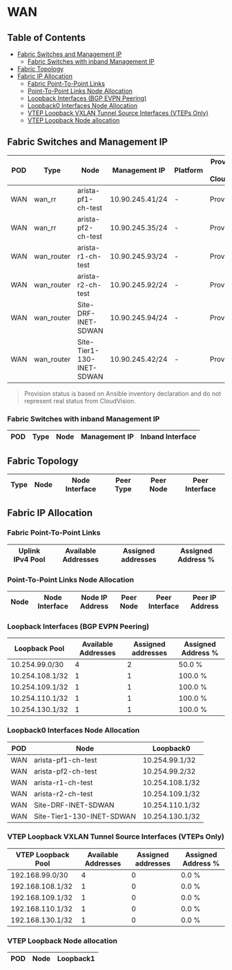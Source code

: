 # WAN

## Table of Contents

- [Fabric Switches and Management IP](#fabric-switches-and-management-ip)
  - [Fabric Switches with inband Management IP](#fabric-switches-with-inband-management-ip)
- [Fabric Topology](#fabric-topology)
- [Fabric IP Allocation](#fabric-ip-allocation)
  - [Fabric Point-To-Point Links](#fabric-point-to-point-links)
  - [Point-To-Point Links Node Allocation](#point-to-point-links-node-allocation)
  - [Loopback Interfaces (BGP EVPN Peering)](#loopback-interfaces-bgp-evpn-peering)
  - [Loopback0 Interfaces Node Allocation](#loopback0-interfaces-node-allocation)
  - [VTEP Loopback VXLAN Tunnel Source Interfaces (VTEPs Only)](#vtep-loopback-vxlan-tunnel-source-interfaces-vteps-only)
  - [VTEP Loopback Node allocation](#vtep-loopback-node-allocation)

## Fabric Switches and Management IP

| POD | Type | Node | Management IP | Platform | Provisioned in CloudVision | Serial Number |
| --- | ---- | ---- | ------------- | -------- | -------------------------- | ------------- |
| WAN | wan_rr | arista-pf1-ch-test | 10.90.245.41/24 | - | Provisioned | - |
| WAN | wan_rr | arista-pf2-ch-test | 10.90.245.35/24 | - | Provisioned | - |
| WAN | wan_router | arista-r1-ch-test | 10.90.245.93/24 | - | Provisioned | - |
| WAN | wan_router | arista-r2-ch-test | 10.90.245.92/24 | - | Provisioned | - |
| WAN | wan_router | Site-DRF-INET-SDWAN | 10.90.245.94/24 | - | Provisioned | - |
| WAN | wan_router | Site-Tier1-130-INET-SDWAN | 10.90.245.42/24 | - | Provisioned | - |

> Provision status is based on Ansible inventory declaration and do not represent real status from CloudVision.

### Fabric Switches with inband Management IP

| POD | Type | Node | Management IP | Inband Interface |
| --- | ---- | ---- | ------------- | ---------------- |

## Fabric Topology

| Type | Node | Node Interface | Peer Type | Peer Node | Peer Interface |
| ---- | ---- | -------------- | --------- | ----------| -------------- |

## Fabric IP Allocation

### Fabric Point-To-Point Links

| Uplink IPv4 Pool | Available Addresses | Assigned addresses | Assigned Address % |
| ---------------- | ------------------- | ------------------ | ------------------ |

### Point-To-Point Links Node Allocation

| Node | Node Interface | Node IP Address | Peer Node | Peer Interface | Peer IP Address |
| ---- | -------------- | --------------- | --------- | -------------- | --------------- |

### Loopback Interfaces (BGP EVPN Peering)

| Loopback Pool | Available Addresses | Assigned addresses | Assigned Address % |
| ------------- | ------------------- | ------------------ | ------------------ |
| 10.254.99.0/30 | 4 | 2 | 50.0 % |
| 10.254.108.1/32 | 1 | 1 | 100.0 % |
| 10.254.109.1/32 | 1 | 1 | 100.0 % |
| 10.254.110.1/32 | 1 | 1 | 100.0 % |
| 10.254.130.1/32 | 1 | 1 | 100.0 % |

### Loopback0 Interfaces Node Allocation

| POD | Node | Loopback0 |
| --- | ---- | --------- |
| WAN | arista-pf1-ch-test | 10.254.99.1/32 |
| WAN | arista-pf2-ch-test | 10.254.99.2/32 |
| WAN | arista-r1-ch-test | 10.254.108.1/32 |
| WAN | arista-r2-ch-test | 10.254.109.1/32 |
| WAN | Site-DRF-INET-SDWAN | 10.254.110.1/32 |
| WAN | Site-Tier1-130-INET-SDWAN | 10.254.130.1/32 |

### VTEP Loopback VXLAN Tunnel Source Interfaces (VTEPs Only)

| VTEP Loopback Pool | Available Addresses | Assigned addresses | Assigned Address % |
| --------------------- | ------------------- | ------------------ | ------------------ |
| 192.168.99.0/30 | 4 | 0 | 0.0 % |
| 192.168.108.1/32 | 1 | 0 | 0.0 % |
| 192.168.109.1/32 | 1 | 0 | 0.0 % |
| 192.168.110.1/32 | 1 | 0 | 0.0 % |
| 192.168.130.1/32 | 1 | 0 | 0.0 % |

### VTEP Loopback Node allocation

| POD | Node | Loopback1 |
| --- | ---- | --------- |
